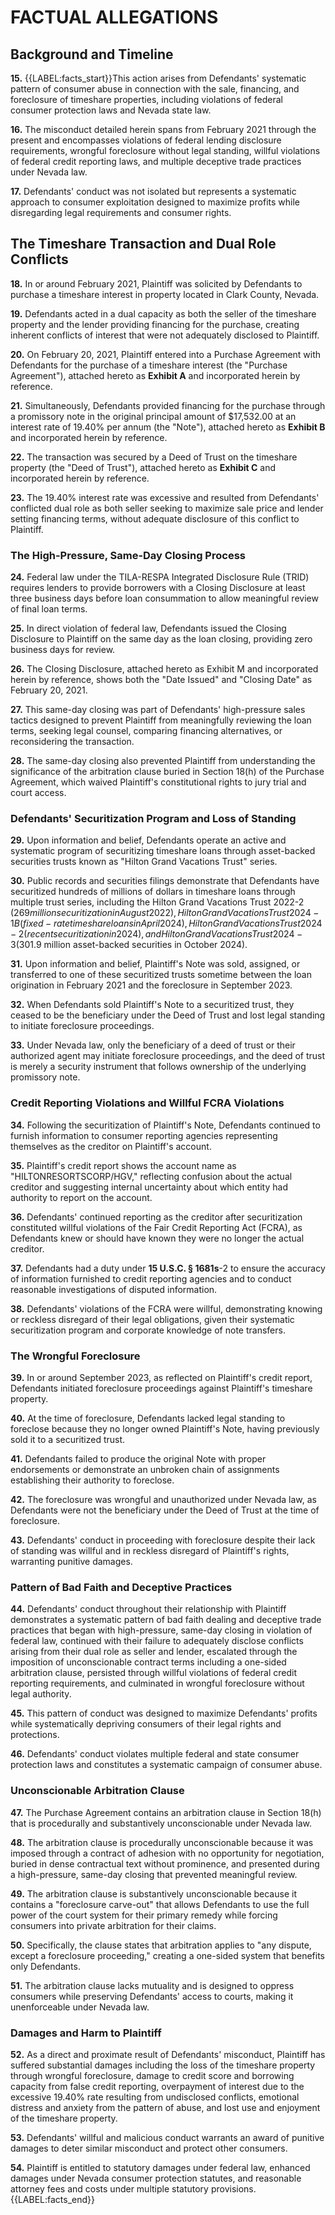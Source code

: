 # FACTUAL ALLEGATIONS

## Background and Timeline

**15.** {{LABEL:facts_start}}This action arises from Defendants' systematic pattern of consumer abuse in connection with the sale, financing,
and foreclosure of timeshare properties, including violations of federal consumer protection laws and Nevada state law.

**16.** The misconduct detailed herein spans from February 2021 through the present and encompasses violations of
federal lending disclosure requirements, wrongful foreclosure without legal standing, willful violations of federal
credit reporting laws, and multiple deceptive trade practices under Nevada law.

**17.** Defendants' conduct was not isolated but represents a systematic approach to consumer exploitation designed to
maximize profits while disregarding legal requirements and consumer rights.

## The Timeshare Transaction and Dual Role Conflicts

**18.** In or around February 2021, Plaintiff was solicited by Defendants to purchase a timeshare interest in property
located in Clark County, Nevada.

**19.** Defendants acted in a dual capacity as both the seller of the timeshare property and the lender providing
financing for the purchase, creating inherent conflicts of interest that were not adequately disclosed to Plaintiff.

**20.** On February 20, 2021, Plaintiff entered into a Purchase Agreement with Defendants for the purchase of a
timeshare interest (the "Purchase Agreement"), attached hereto as **Exhibit A** and incorporated herein by reference.

**21.** Simultaneously, Defendants provided financing for the purchase through a promissory note in the original
principal amount of $17,532.00 at an interest rate of 19.40% per annum (the "Note"), attached hereto as **Exhibit B**
and incorporated herein by reference.

**22.** The transaction was secured by a Deed of Trust on the timeshare property (the "Deed of Trust"), attached hereto
as **Exhibit C** and incorporated herein by reference.

**23.** The 19.40% interest rate was excessive and resulted from Defendants' conflicted dual role as both seller seeking
to maximize sale price and lender setting financing terms, without adequate disclosure of this conflict to Plaintiff.

### The High-Pressure, Same-Day Closing Process

**24.** Federal law under the TILA-RESPA Integrated Disclosure Rule (TRID) requires lenders to provide borrowers with a
Closing Disclosure at least three business days before loan consummation to allow meaningful review of final loan terms.

**25.** In direct violation of federal law, Defendants issued the Closing Disclosure to Plaintiff on the same day as the
loan closing, providing zero business days for review.

**26.** The Closing Disclosure, attached hereto as Exhibit M and incorporated herein by reference, shows both the "Date
Issued" and "Closing Date" as February 20, 2021.

**27.** This same-day closing was part of Defendants' high-pressure sales tactics designed to prevent Plaintiff from
meaningfully reviewing the loan terms, seeking legal counsel, comparing financing alternatives, or reconsidering the
transaction.

**28.** The same-day closing also prevented Plaintiff from understanding the significance of the arbitration clause
buried in Section 18(h) of the Purchase Agreement, which waived Plaintiff's constitutional rights to jury trial and
court access.

### Defendants' Securitization Program and Loss of Standing

**29.** Upon information and belief, Defendants operate an active and systematic program of securitizing timeshare loans
through asset-backed securities trusts known as "Hilton Grand Vacations Trust" series.

**30.** Public records and securities filings demonstrate that Defendants have securitized hundreds of millions of
dollars in timeshare loans through multiple trust series, including the Hilton Grand Vacations Trust 2022-2 ($269
million securitization in August 2022), Hilton Grand Vacations Trust 2024-1B (fixed-rate timeshare loans in April 2024),
Hilton Grand Vacations Trust 2024-2 (recent securitization in 2024), and Hilton Grand Vacations Trust 2024-3 ($301.9
million asset-backed securities in October 2024).

**31.** Upon information and belief, Plaintiff's Note was sold, assigned, or transferred to one of these securitized
trusts sometime between the loan origination in February 2021 and the foreclosure in September 2023.

**32.** When Defendants sold Plaintiff's Note to a securitized trust, they ceased to be the beneficiary under the Deed
of Trust and lost legal standing to initiate foreclosure proceedings.

**33.** Under Nevada law, only the beneficiary of a deed of trust or their authorized agent may initiate foreclosure
proceedings, and the deed of trust is merely a security instrument that follows ownership of the underlying promissory
note.

### Credit Reporting Violations and Willful FCRA Violations

**34.** Following the securitization of Plaintiff's Note, Defendants continued to furnish information to consumer
reporting agencies representing themselves as the creditor on Plaintiff's account.

**35.** Plaintiff's credit report shows the account name as "HILTONRESORTSCORP/HGV," reflecting confusion about the
actual creditor and suggesting internal uncertainty about which entity had authority to report on the account.

**36.** Defendants' continued reporting as the creditor after securitization constituted willful violations of the Fair
Credit Reporting Act (FCRA), as Defendants knew or should have known they were no longer the actual creditor.

**37.** Defendants had a duty under **15 U.S.C.
§ 1681s**-2 to ensure the accuracy of information furnished to credit reporting agencies and to conduct reasonable investigations of disputed information.

**38.** Defendants' violations of the FCRA were willful, demonstrating knowing or reckless disregard of their legal
obligations, given their systematic securitization program and corporate knowledge of note transfers.

### The Wrongful Foreclosure

**39.** In or around September 2023, as reflected on Plaintiff's credit report, Defendants initiated foreclosure
proceedings against Plaintiff's timeshare property.

**40.** At the time of foreclosure, Defendants lacked legal standing to foreclose because they no longer owned
Plaintiff's Note, having previously sold it to a securitized trust.

**41.** Defendants failed to produce the original Note with proper endorsements or demonstrate an unbroken chain of
assignments establishing their authority to foreclose.

**42.** The foreclosure was wrongful and unauthorized under Nevada law, as Defendants were not the beneficiary under the
Deed of Trust at the time of foreclosure.

**43.** Defendants' conduct in proceeding with foreclosure despite their lack of standing was willful and in reckless
disregard of Plaintiff's rights, warranting punitive damages.

### Pattern of Bad Faith and Deceptive Practices

**44.** Defendants' conduct throughout their relationship with Plaintiff demonstrates a systematic pattern of bad faith
dealing and deceptive trade practices that began with high-pressure, same-day closing in violation of federal law,
continued with their failure to adequately disclose conflicts arising from their dual role as seller and lender,
escalated through the imposition of unconscionable contract terms including a one-sided arbitration clause, persisted
through willful violations of federal credit reporting requirements, and culminated in wrongful foreclosure without
legal authority.

**45.** This pattern of conduct was designed to maximize Defendants' profits while systematically depriving consumers of
their legal rights and protections.

**46.** Defendants' conduct violates multiple federal and state consumer protection laws and constitutes a systematic
campaign of consumer abuse.

### Unconscionable Arbitration Clause

**47.** The Purchase Agreement contains an arbitration clause in Section 18(h) that is procedurally and substantively
unconscionable under Nevada law.

**48.** The arbitration clause is procedurally unconscionable because it was imposed through a contract of adhesion with
no opportunity for negotiation, buried in dense contractual text without prominence, and presented during a
high-pressure, same-day closing that prevented meaningful review.

**49.** The arbitration clause is substantively unconscionable because it contains a "foreclosure carve-out" that allows
Defendants to use the full power of the court system for their primary remedy while forcing consumers into private
arbitration for their claims.

**50.** Specifically, the clause states that arbitration applies to "any dispute, except a foreclosure proceeding,"
creating a one-sided system that benefits only Defendants.

**51.** The arbitration clause lacks mutuality and is designed to oppress consumers while preserving Defendants' access
to courts, making it unenforceable under Nevada law.

### Damages and Harm to Plaintiff

**52.** As a direct and proximate result of Defendants' misconduct, Plaintiff has suffered substantial damages including
the loss of the timeshare property through wrongful foreclosure, damage to credit score and borrowing capacity from
false credit reporting, overpayment of interest due to the excessive 19.40% rate resulting from undisclosed conflicts,
emotional distress and anxiety from the pattern of abuse, and lost use and enjoyment of the timeshare property.

**53.** Defendants' willful and malicious conduct warrants an award of punitive damages to deter similar misconduct and
protect other consumers.

**54.** Plaintiff is entitled to statutory damages under federal law, enhanced damages under Nevada consumer protection
statutes, and reasonable attorney fees and costs under multiple statutory provisions.{{LABEL:facts_end}}


